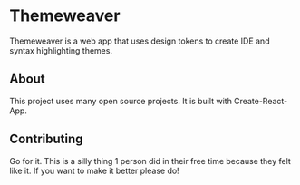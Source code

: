 # Themeweaver

Themeweaver is a web app that uses design tokens to create IDE and syntax highlighting themes. 

## About

This project uses many open source projects. It is built with Create-React-App.

## Contributing

Go for it. This is a silly thing 1 person did in their free time because they felt like it. If you want to make it better please do!
